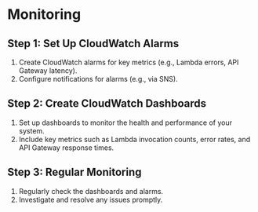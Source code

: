 # Monitoring

## Step 1: Set Up CloudWatch Alarms
1. Create CloudWatch alarms for key metrics (e.g., Lambda errors, API Gateway latency).
2. Configure notifications for alarms (e.g., via SNS).

## Step 2: Create CloudWatch Dashboards
1. Set up dashboards to monitor the health and performance of your system.
2. Include key metrics such as Lambda invocation counts, error rates, and API Gateway response times.

## Step 3: Regular Monitoring
1. Regularly check the dashboards and alarms.
2. Investigate and resolve any issues promptly.
